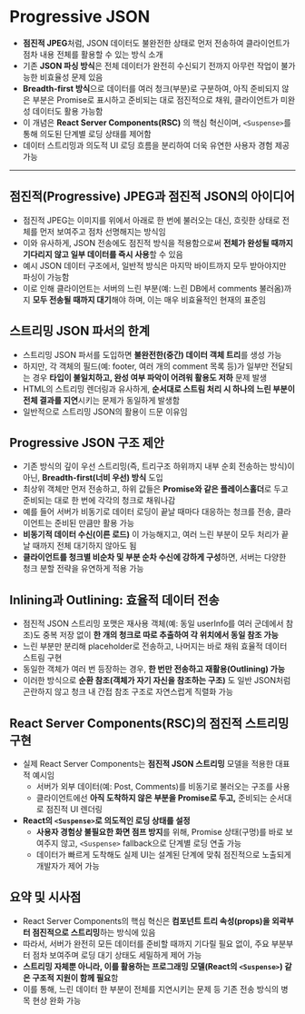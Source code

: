 # Progressive JSON


* **점진적 JPEG**처럼, JSON 데이터도 불완전한 상태로 먼저 전송하여 클라이언트가 점차 내용 전체를 활용할 수 있는 방식 소개
* 기존 **JSON 파싱 방식**은 전체 데이터가 완전히 수신되기 전까지 아무런 작업이 불가능한 비효율성 문제 있음
* **Breadth-first 방식**으로 데이터를 여러 청크(부분)로 구분하여, 아직 준비되지 않은 부분은 Promise로 표시하고 준비되는 대로 점진적으로 채워, 클라이언트가 미완성 데이터도 활용 가능함
* 이 개념은 **React Server Components(RSC)** 의 핵심 혁신이며, `<Suspense>`를 통해 의도된 단계별 로딩 상태를 제어함
* 데이터 스트리밍과 의도적 UI 로딩 흐름을 분리하여 더욱 유연한 사용자 경험 제공 가능

---

점진적(Progressive) JPEG과 점진적 JSON의 아이디어
-------------------------------------

* 점진적 JPEG는 이미지를 위에서 아래로 한 번에 불러오는 대신, 흐릿한 상태로 전체를 먼저 보여주고 점차 선명해지는 방식임
* 이와 유사하게, JSON 전송에도 점진적 방식을 적용함으로써 **전체가 완성될 때까지 기다리지 않고 일부 데이터를 즉시 사용**할 수 있음
* 예시 JSON 데이터 구조에서, 일반적 방식은 마지막 바이트까지 모두 받아야지만 파싱이 가능함
* 이로 인해 클라이언트는 서버의 느린 부분(예: 느린 DB에서 comments 불러옴)까지 **모두 전송될 때까지 대기**해야 하며, 이는 매우 비효율적인 현재의 표준임

스트리밍 JSON 파서의 한계
----------------

* 스트리밍 JSON 파서를 도입하면 **불완전한(중간) 데이터 객체 트리**를 생성 가능
* 하지만, 각 객체의 필드(예: footer, 여러 개의 comment 목록 등)가 일부만 전달되는 경우 **타입이 불일치하고, 완성 여부 파악이 어려워 활용도 저하** 문제 발생
* HTML의 스트리밍 렌더링과 유사하게, **순서대로 스트림 처리 시 하나의 느린 부분이 전체 결과를 지연**시키는 문제가 동일하게 발생함
* 일반적으로 스트리밍 JSON의 활용이 드문 이유임

Progressive JSON 구조 제안
----------------------

* 기존 방식의 깊이 우선 스트리밍(즉, 트리구조 하위까지 내부 순회 전송하는 방식)이 아닌, **Breadth-first(너비 우선) 방식** 도입
* 최상위 객체만 먼저 전송하고, 하위 값들은 **Promise와 같은 플레이스홀더**로 두고 준비되는 대로 한 번에 각각의 청크로 채워나감
* 예를 들어 서버가 비동기로 데이터 로딩이 끝날 때마다 대응하는 청크를 전송, 클라이언트는 준비된 만큼만 활용 가능
* **비동기적 데이터 수신(이른 로드)** 이 가능해지고, 여러 느린 부분이 모두 처리가 끝날 때까지 전체 대기하지 않아도 됨
* **클라이언트를 청크별 비순차 및 부분 순차 수신에 강하게 구성**하면, 서버는 다양한 청크 분할 전략을 유연하게 적용 가능

Inlining과 Outlining: 효율적 데이터 전송
-------------------------------

* 점진적 JSON 스트리밍 포맷은 재사용 객체(예: 동일 userInfo를 여러 군데에서 참조)도 중복 저장 없이 **한 개의 청크로 따로 추출하여 각 위치에서 동일 참조 가능**
* 느린 부분만 분리해 placeholder로 전송하고, 나머지는 바로 채워 효율적 데이터 스트림 구현
* 동일한 객체가 여러 번 등장하는 경우, **한 번만 전송하고 재활용(Outlining) 가능**
* 이러한 방식으로 **순환 참조(객체가 자기 자신을 참조하는 구조)** 도 일반 JSON처럼 곤란하지 않고 청크 내 간접 참조 구조로 자연스럽게 직렬화 가능

React Server Components(RSC)의 점진적 스트리밍 구현
-----------------------------------------

* 실제 React Server Components는 **점진적 JSON 스트리밍** 모델을 적용한 대표적 예시임
  + 서버가 외부 데이터(예: Post, Comments)를 비동기로 불러오는 구조를 사용
  + 클라이언트에선 **아직 도착하지 않은 부분을 Promise로 두고,** 준비되는 순서대로 점진적 UI 렌더링
* **React의 `<Suspense>`로 의도적인 로딩 상태를 설정**
  + **사용자 경험상 불필요한 화면 점프 방지**를 위해, Promise 상태(구멍)를 바로 보여주지 않고, `<Suspense>` fallback으로 단계별 로딩 연출 가능
  + 데이터가 빠르게 도착해도 실제 UI는 설계된 단계에 맞춰 점진적으로 노출되게 개발자가 제어 가능

요약 및 시사점
--------

* React Server Components의 핵심 혁신은 **컴포넌트 트리 속성(props)을 외곽부터 점진적으로 스트리밍**하는 방식에 있음
* 따라서, 서버가 완전히 모든 데이터를 준비할 때까지 기다릴 필요 없이, 주요 부분부터 점차 보여주며 로딩 대기 상태도 세밀하게 제어 가능
* **스트리밍 자체뿐 아니라, 이를 활용하는 프로그래밍 모델(React의 `<Suspense>`) 같은 구조적 지원이 함께 필요**함
* 이를 통해, 느린 데이터 한 부분이 전체를 지연시키는 문제 등 기존 전송 방식의 병목 현상 완화 가능
